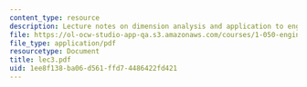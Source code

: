 ```yaml
---
content_type: resource
description: Lecture notes on dimension analysis and application to engineering structures.
file: https://ol-ocw-studio-app-qa.s3.amazonaws.com/courses/1-050-engineering-mechanics-i-fall-2007/1ee8f138ba06d561ffd74486422fd421_lec3.pdf
file_type: application/pdf
resourcetype: Document
title: lec3.pdf
uid: 1ee8f138-ba06-d561-ffd7-4486422fd421
---
```

